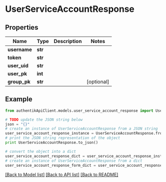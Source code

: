 # UserServiceAccountResponse


## Properties
Name | Type | Description | Notes
------------ | ------------- | ------------- | -------------
**username** | **str** |  | 
**token** | **str** |  | 
**user_uid** | **str** |  | 
**user_pk** | **int** |  | 
**group_pk** | **str** |  | [optional] 

## Example

```python
from authentikApiClient.models.user_service_account_response import UserServiceAccountResponse

# TODO update the JSON string below
json = "{}"
# create an instance of UserServiceAccountResponse from a JSON string
user_service_account_response_instance = UserServiceAccountResponse.from_json(json)
# print the JSON string representation of the object
print UserServiceAccountResponse.to_json()

# convert the object into a dict
user_service_account_response_dict = user_service_account_response_instance.to_dict()
# create an instance of UserServiceAccountResponse from a dict
user_service_account_response_form_dict = user_service_account_response.from_dict(user_service_account_response_dict)
```
[[Back to Model list]](../README.md#documentation-for-models) [[Back to API list]](../README.md#documentation-for-api-endpoints) [[Back to README]](../README.md)


